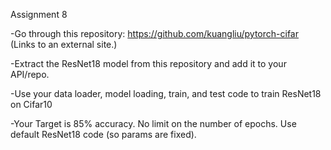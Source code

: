 Assignment 8


-Go through this repository: https://github.com/kuangliu/pytorch-cifar (Links to an external site.)

-Extract the ResNet18 model from this repository and add it to your API/repo. 

-Use your data loader, model loading, train, and test code to train ResNet18 on Cifar10

-Your Target is 85% accuracy. No limit on the number of epochs. Use default ResNet18 code (so params are fixed). 
